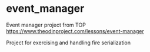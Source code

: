 # event_manager
Event manager project from TOP https://www.theodinproject.com/lessons/event-manager

Project for exercising and handling fire serialization
